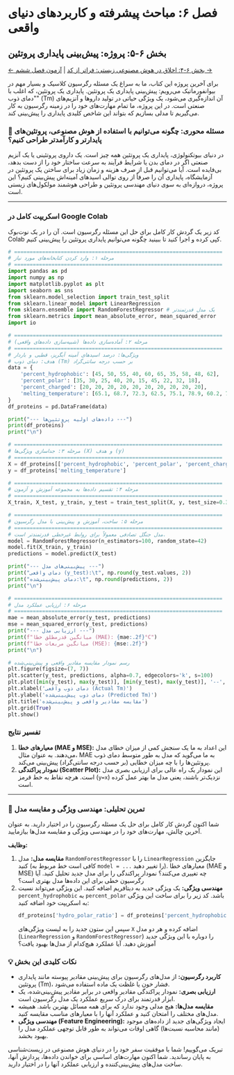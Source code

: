 # فصل ۶: مباحث پیشرفته و کاربردهای دنیای واقعی

## بخش ۶-۵: پروژه: پیش‌بینی پایداری پروتئین

[← بخش ۶-۴: اخلاق در هوش مصنوعی زیستی: فراتر از کد](./04-ethics-in-bio-ai.md) | [آزمون فصل ششم →](./exam/index.md)

برای آخرین پروژه این کتاب، ما به سراغ یک مسئله رگرسیون کلاسیک و بسیار مهم در بیوانفورماتیک می‌رویم: پیش‌بینی پایداری یک پروتئین. پایداری یک پروتئین، که اغلب با "دمای ذوب" (Tm) آن اندازه‌گیری می‌شود، یک ویژگی حیاتی در تولید داروها و آنزیم‌های صنعتی است. در این پروژه، ما تمام مهارت‌های خود را در زمینه رگرسیون به کار می‌گیریم تا مدلی بسازیم که بتواند این شاخص کلیدی پایداری را پیش‌بینی کند.

### 🎯 مسئله محوری: چگونه می‌توانیم با استفاده از هوش مصنوعی، پروتئین‌های پایدارتر و کارآمدتر طراحی کنیم؟

در دنیای بیوتکنولوژی، پایداری یک پروتئین همه چیز است. یک داروی پروتئینی یا یک آنزیم صنعتی اگر در دمای بدن یا شرایط فرآیند به سرعت ساختار خود را از دست بدهد، بی‌فایده است. آیا می‌توانیم قبل از صرف هزینه و زمان زیاد برای ساختن یک پروتئین در آزمایشگاه، پایداری آن را صرفاً از روی توالی اسیدهای آمینه‌اش پیش‌بینی کنیم؟ این پروژه، دروازه‌ای به سوی دنیای مهندسی پروتئین و طراحی هوشمند مولکول‌های زیستی است.

---

### اسکریپت کامل در Google Colab

کد زیر یک گردش کار کامل برای حل این مسئله رگرسیون است. آن را در یک نوت‌بوک Colab کپی کرده و اجرا کنید تا ببینید چگونه می‌توانیم پایداری پروتئین را پیش‌بینی کنیم.

```python
# ===================================================================
# مرحله ۱: وارد کردن کتابخانه‌های مورد نیاز
# ===================================================================
import pandas as pd
import numpy as np
import matplotlib.pyplot as plt
import seaborn as sns
from sklearn.model_selection import train_test_split
from sklearn.linear_model import LinearRegression
from sklearn.ensemble import RandomForestRegressor # یک مدل قدرتمندتر
from sklearn.metrics import mean_absolute_error, mean_squared_error
import io

# ===================================================================
# مرحله ۲: آماده‌سازی داده‌ها (شبیه‌سازی داده‌های واقعی)
# ===================================================================
# ویژگی‌ها: درصد اسیدهای آمینه آبگریز، قطبی و باردار
# هدف: دمای ذوب (Tm) بر حسب درجه سانتی‌گراد
data = {
    'percent_hydrophobic': [45, 50, 55, 40, 60, 65, 35, 58, 48, 62],
    'percent_polar': [35, 30, 25, 40, 20, 15, 45, 22, 32, 18],
    'percent_charged': [20, 20, 20, 20, 20, 20, 20, 20, 20, 20],
    'melting_temperature': [65.1, 68.7, 72.3, 62.5, 75.1, 78.9, 60.2, 74.0, 67.5, 76.8]
}
df_proteins = pd.DataFrame(data)

print("--- داده‌های اولیه پروتئین‌ها ---")
print(df_proteins)
print("\n")

# ===================================================================
# مرحله ۳: جداسازی ویژگی‌ها (X) و هدف (y)
# ===================================================================
X = df_proteins[['percent_hydrophobic', 'percent_polar', 'percent_charged']]
y = df_proteins['melting_temperature']

# ===================================================================
# مرحله ۴: تقسیم داده‌ها به مجموعه آموزش و آزمون
# ===================================================================
X_train, X_test, y_train, y_test = train_test_split(X, y, test_size=0.3, random_state=42)

# ===================================================================
# مرحله ۵: ساخت، آموزش و پیش‌بینی با مدل رگرسیون
# ===================================================================
# مدل جنگل تصادفی معمولاً برای روابط غیرخطی قدرتمندتر است.
model = RandomForestRegressor(n_estimators=100, random_state=42)
model.fit(X_train, y_train)
predictions = model.predict(X_test)

print("--- پیش‌بینی‌های مدل ---")
print("دمای واقعی (y_test):\t", np.round(y_test.values, 2))
print("دمای پیش‌بینی‌شده:\t", np.round(predictions, 2))
print("\n")

# ===================================================================
# مرحله ۶: ارزیابی عملکرد مدل
# ===================================================================
mae = mean_absolute_error(y_test, predictions)
mse = mean_squared_error(y_test, predictions)
print("--- ارزیابی مدل ---")
print(f"میانگین قدرمطلق خطا (MAE): {mae:.2f}°C")
print(f"میانگین مربعات خطا (MSE): {mse:.2f}")
print("\n")

# رسم نمودار مقایسه مقادیر واقعی و پیش‌بینی‌شده
plt.figure(figsize=(7, 7))
plt.scatter(y_test, predictions, alpha=0.7, edgecolors='k', s=100)
plt.plot([min(y_test), max(y_test)], [min(y_test), max(y_test)], '--', color='red', lw=2)
plt.xlabel('دمای ذوب واقعی (Actual Tm)')
plt.ylabel('دمای ذوب پیش‌بینی‌شده (Predicted Tm)')
plt.title('مقایسه مقادیر واقعی و پیش‌بینی‌شده')
plt.grid(True)
plt.show()
```

### تفسیر نتایج

1.  **معیارهای خطا (MAE و MSE):** این اعداد به ما یک سنجش کمی از میزان خطای مدل می‌دهند. به عنوان مثال، MAE به ما می‌گوید که مدل به طور متوسط دمای ذوب پروتئین‌ها را با چه میزان خطایی (بر حسب درجه سانتی‌گراد) پیش‌بینی می‌کند.
2.  **نمودار پراکندگی (Scatter Plot):** این نمودار یک راه عالی برای ارزیابی بصری مدل است. هرچه نقاط به خط قرمز (`y=x`) نزدیک‌تر باشند، یعنی مدل ما بهتر عمل کرده است.

---

### 🔬 تمرین تحلیلی: مهندسی ویژگی و مقایسه مدل

شما اکنون گردش کار کامل برای حل یک مسئله رگرسیون را در اختیار دارید. به عنوان آخرین چالش، مهارت‌های خود را در مهندسی ویژگی و مقایسه مدل‌ها بیازمایید.

**وظایف:**

1.  **مقایسه مدل:** مدل `RandomForestRegressor` را با `LinearRegression` جایگزین کنید (کافی است خط مربوط به `model = ...` را تغییر دهید). معیارهای خطا (MAE و MSE) چه تغییری می‌کنند؟ نمودار پراکندگی را برای مدل جدید تحلیل کنید. آیا رگرسیون خطی برای این داده‌ها مدل بهتری است؟
2.  **مهندسی ویژگی:** یک ویژگی جدید به دیتافریم اضافه کنید. این ویژگی می‌تواند نسبت `percent_hydrophobic` به `percent_polar` باشد. کد زیر را برای ساخت این ویژگی به اسکریپت خود اضافه کنید:
    ```python
    df_proteins['hydro_polar_ratio'] = df_proteins['percent_hydrophobic'] / df_proteins['percent_polar']
    ```
    سپس این ستون جدید را به لیست ویژگی‌های `X` اضافه کرده و هر دو مدل (`LinearRegression` و `RandomForestRegressor`) را دوباره با این ویژگی جدید آموزش دهید. آیا عملکرد هیچ‌کدام از مدل‌ها بهبود یافت؟

### 💡 نکات کلیدی این بخش

- **کاربرد رگرسیون:** از مدل‌های رگرسیون برای پیش‌بینی مقادیر پیوسته مانند پایداری پروتئین (Tm)، فشار خون یا غلظت یک ماده استفاده می‌شود.
- **ارزیابی بصری:** نمودار پراکندگی مقادیر واقعی در برابر مقادیر پیش‌بینی‌شده، یک ابزار قدرتمند برای درک سریع عملکرد یک مدل رگرسیون است.
- **مقایسه مدل‌ها:** هیچ مدلی وجود ندارد که برای همه مسائل بهترین باشد. همیشه مدل‌های مختلف را امتحان کنید و عملکرد آنها را با معیارهای مناسب مقایسه کنید.
- **مهندسی ویژگی (Feature Engineering):** ایجاد ویژگی‌های جدید از داده‌های موجود (مانند محاسبه نسبت‌ها) گاهی اوقات می‌تواند به طور قابل توجهی عملکرد مدل را بهبود بخشد.

تبریک می‌گوییم! شما با موفقیت سفر خود را در دنیای هوش مصنوعی در زیست‌شناسی به پایان رساندید. شما اکنون مهارت‌های اساسی برای خواندن داده‌ها، پردازش آنها، ساخت مدل‌های پیش‌بینی‌کننده و ارزیابی عملکرد آنها را در اختیار دارید.
